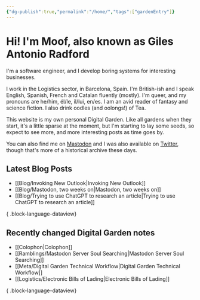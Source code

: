 ```yaml
---
{"dg-publish":true,"permalink":"/home/","tags":["gardenEntry"]}
---
```



# Hi! I'm Moof, also known as Giles Antonio Radford 
I'm a software engineer, and I develop boring systems for interesting businesses. 

I work in the Logistics sector, in Barcelona, Spain. I'm British-ish and I speak English, Spanish, French and Catalan fluently (mostly). I'm queer, and my pronouns are he/him, él/le, il/lui, en/es. I am an avid reader of fantasy and science fiction. I also drink oodles (and oolongs!) of Tea.

This website is my own personal Digital Garden. Like all gardens when they start, it's a little sparse at the moment, but I'm starting to lay some seeds, so expect to see more, and more interesting posts as time goes by.

You can also find me on <a rel="me" href="https://mas.to/@moof" target="_blank" class="external-link">Mastodon</a> and I was also available on [Twitter](https://twitter.com/moof), though that's more of a historical archive these days.

## Latest Blog Posts
- [[Blog/Invoking New Outlook\|Invoking New Outlook]]
- [[Blog/Mastodon, two weeks on\|Mastodon, two weeks on]]
- [[Blog/Trying to use ChatGPT to research an article\|Trying to use ChatGPT to research an article]]

{ .block-language-dataview}
## Recently changed Digital Garden notes
- [[Colophon\|Colophon]]
- [[Ramblings/Mastodon Server Soul Searching\|Mastodon Server Soul Searching]]
- [[Meta/Digital Garden Technical Workflow\|Digital Garden Technical Workflow]]
- [[Logistics/Electronic Bills of Lading\|Electronic Bills of Lading]]

{ .block-language-dataview}